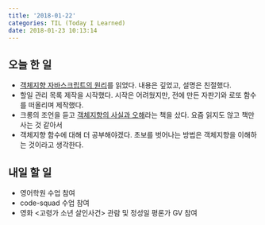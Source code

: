 ```yaml
---
title: '2018-01-22'
categories: TIL (Today I Learned)
date: 2018-01-23 10:13:14
---
```


## 오늘 한 일
* [객체지향 자바스크립트의 원리](http://www.aladin.co.kr/shop/wproduct.aspx?ItemId=53810401)를 읽었다. 내용은 깊었고, 설명은 친절했다.
* 할일 관리 목록 제작을 시작했다. 시작은 어려웠지만, 전에 만든 자판기와 로또 함수를 떠올리며 제작했다. 
* 크롱의 조언을 듣고 [객체지향의 사실과 오해](http://www.aladin.co.kr/shop/wproduct.aspx?ItemId=60550259)라는 책을 샀다. 요즘 읽지도 않고 책만 사는 것 같아서 
* 객체지향 함수에 대해 더 공부해야겠다. 초보를 벗어나는 방법은 객체지향을 이해하는 것이라고 생각한다. 

## 내일 할 일

* 영어학원 수업 참여
* code-squad 수업 참여
* 영화 <고령가 소년 살인사건> 관람 및 정성일 평론가 GV 참여